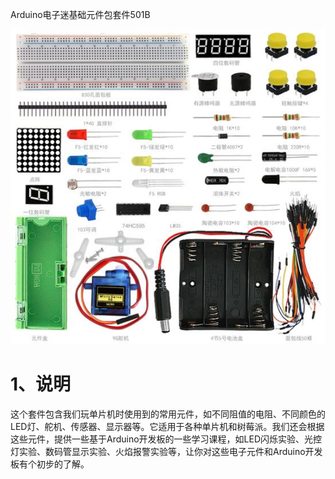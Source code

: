Arduino电子迷基础元件包套件501B

![](media/e7024a9cfb37ff83de1ff5dd50e8b4ff.jpg)

# 1、说明

这个套件包含我们玩单片机时使用到的常用元件，如不同阻值的电阻、不同颜色的LED灯、舵机、传感器、显示器等。它适用于各种单片机和树莓派。我们还会根据这些元件，提供一些基于Arduino开发板的一些学习课程，如LED闪烁实验、光控灯实验、数码管显示实验、火焰报警实验等，让你对这些电子元件和Arduino开发板有个初步的了解。
